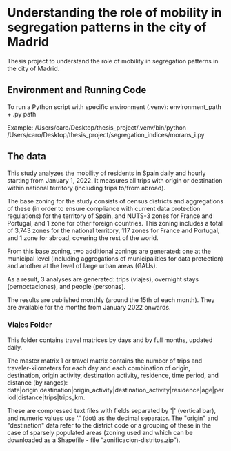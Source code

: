 # Understanding the role of mobility in segregation patterns in the city of Madrid
Thesis project to understand the role of mobility in segregation patterns in the city of Madrid.

## Environment and Running Code

To run a Python script with specific environment (.venv): environment_path + .py path

Example: /Users/caro/Desktop/thesis_project/.venv/bin/python /Users/caro/Desktop/thesis_project/segregation_indices/morans_i.py

## The data

This study analyzes the mobility of residents in Spain daily and hourly starting from January 1, 2022. It measures all trips with origin or destination within national territory (including trips to/from abroad).

The base zoning for the study consists of census districts and aggregations of these (in order to ensure compliance with current data protection regulations) for the territory of Spain, and NUTS-3 zones for France and Portugal, and 1 zone for other foreign countries. This zoning includes a total of 3,743 zones for the national territory, 117 zones for France and Portugal, and 1 zone for abroad, covering the rest of the world.

From this base zoning, two additional zonings are generated: one at the municipal level (including aggregations of municipalities for data protection) and another at the level of large urban areas (GAUs).

As a result, 3 analyses are generated: trips (viajes), overnight stays (pernoctaciones), and people (personas).

The results are published monthly (around the 15th of each month). They are available for the months from January 2022 onwards.

### Viajes Folder

This folder contains travel matrices by days and by full months, updated daily.

The master matrix 1 or travel matrix contains the number of trips and traveler-kilometers for each day and each combination of origin, destination, origin activity, destination activity, residence, time period, and distance (by ranges): date|origin|destination|origin_activity|destination_activity|residence|age|period|distance|trips|trips_km.

These are compressed text files with fields separated by '|' (vertical bar), and numeric values use '.' (dot) as the decimal separator. The "origin" and "destination" data refer to the district code or a grouping of these in the case of sparsely populated areas (zoning used and which can be downloaded as a Shapefile - file “zonificacion-distritos.zip”).